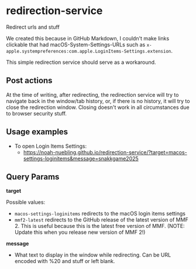 # redirection-service

Redirect urls and stuff

We created this because in GitHub Markdown, I couldn't make links clickable that had macOS-System-Settings-URLs such as `x-apple.systempreferences:com.apple.LoginItems-Settings.extension`.

This simple redirection service should serve as a workaround.

## Post actions

At the time of writing, after redirecting, the redirection service will try to navigate back in the window/tab history, or, if there is no history, it will try to close the redirection window. Closing doesn't work in all circumstances due to browser security stuff.

## Usage examples

- To open Login Items Settings:
  - https://noah-nuebling.github.io/redirection-service/?target=macos-settings-loginitems&message=snakkgame2025

## Query Params

**target**

Possible values:

- `macos-settings-loginitems` redirects to the macOS login items settings
- `mmf2-latest` redirects to the GitHub release of the latest version of MMF 2. This is useful because this is the latest free version of MMF. (NOTE: Update this when you release new version of MMF 2!)

**message**
- What text to display in the window while redirecting. Can be URL encoded with %20 and stuff or left blank.
